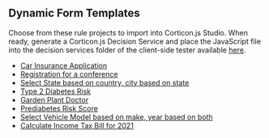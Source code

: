 ## Dynamic Form Templates
Choose from these rule projects to import into Corticon.js Studio. When ready, generate a Corticon.js Decision Service and place the JavaScript file into the decision services folder of the client-side tester available [here](https://github.com/corticon/corticon.js-samples/tree/master/DynamicForms/CSC). 
* [Car Insurance Application](Dynamic-Form-Templates/Car-Insurance/README.md)
* [Registration for a conference](Dynamic-Form-Templates/Conference-Registration/README.md)
* [Select State based on country, city based on state](Dynamic-Form-Templates/Country-State-City-Selector/README.md)
* [Type 2 Diabetes Risk](Dynamic-Form-Templates/Diabetes-Risk-Score-(Type-2)/README.md)
* [Garden Plant Doctor](Dynamic-Form-Templates/Plant-Clinic/README.md)
* [Prediabetes Risk Score](Dynamic-Form-Templates/Prediabetes-Risk-Score/README.md)
* [Select Vehicle Model based on make, year based on both](Dynamic-Form-Templates/Select-Vehicle-Model-Make-Year/README.md)
* [Calculate Income Tax Bill for 2021](Dynamic-Form-Templates/US-2021-Income-Tax-Calculator/README.md)
